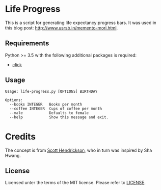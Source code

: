 # Life Progress

This is a script for generating life expectancy progress bars. 
It was used in this blog post: http://www.usrsb.in/memento-mori.html.

## Requirements

Python >= 3.5 with the following additional packages is required:

* [click](http://click.pocoo.org)

## Usage

```
Usage: life-progress.py [OPTIONS] BIRTHDAY

Options:
  --books INTEGER   Books per month
  --coffee INTEGER  Cups of coffee per month
  --male            Defaults to female
  --help            Show this message and exit.
```

# Credits

The concept is from [Scott Hendrickson](https://blog.drskippy.net/2012/11/11/age-visualization/),
who in turn was inspired by Sha Hwang.

## License

Licensed unter the terms of the MIT license. Please refer to [LICENSE](LICENSE).
